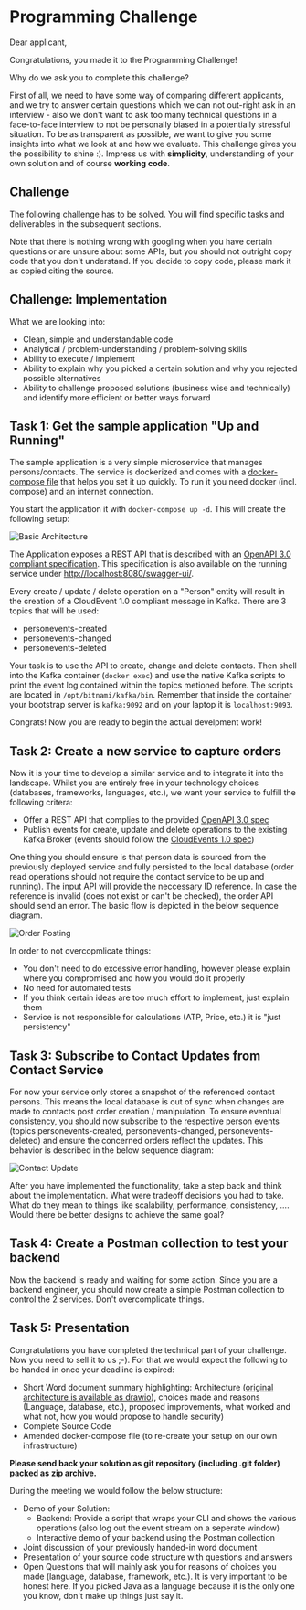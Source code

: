 # Programming Challenge

Dear applicant,

Congratulations, you made it to the Programming Challenge!

Why do we ask you to complete this challenge?

First of all, we need to have some way of comparing different applicants, and we try to answer certain questions which we can not out-right ask in an interview - also we don't want to ask too many technical questions in a face-to-face interview to not be personally biased in a potentially stressful situation. To be as transparent as possible, we want to give you some insights into what we look at and how we evaluate. This challenge gives you the possibility to shine :). Impress us with **simplicity**, understanding of your own solution and of course **working code**.

## Challenge

The following challenge has to be solved. You will find specific tasks and deliverables in the subsequent sections.

Note that there is nothing wrong with googling when you have certain questions or are unsure about some APIs, but you should not outright copy code that you don't understand. If you decide to copy code, please mark it as copied citing the source.

## Challenge: Implementation

What we are looking into:

- Clean, simple and understandable code 
- Analytical / problem-understanding / problem-solving skills
- Ability to execute / implement 
- Ability to explain why you picked a certain solution and why you rejected possible alternatives
- Ability to challenge proposed solutions (business wise and technically) and identify more efficient or better ways forward



## Task 1: Get the sample application "Up and Running"

The sample application is a very simple microservice that manages persons/contacts. The service is dockerized and comes with a [docker-compose file](docker-compose.yaml) that helps you set it up quickly. To run it you need docker (incl. compose) and an internet connection. 

You start the application it with `docker-compose up -d`. This will create the following setup:

![Basic Architecture](assets/basic-deployment.svg)

The Application exposes a REST API that is described with an [OpenAPI 3.0 compliant specification](assets/contact_service_openapi.yaml). This specification is also available on the running service under [http://localhost:8080/swagger-ui/](http://localhost:8080/swagger-ui/).

Every create / update / delete operation on a "Person" entity will result in the creation of a CloudEvent 1.0 compliant message in Kafka. There are 3 topics that will be used:

* personevents-created
* personevents-changed
* personevents-deleted

Your task is to use the API to create, change and delete contacts. Then shell into the Kafka container (`docker exec`) and use the native Kafka scripts to print the event log contained within the topics metioned before. The scripts are located in `/opt/bitnami/kafka/bin`. Remember that inside the container your bootstrap server is `kafka:9092` and on your laptop it is `localhost:9093`.

Congrats! Now you are ready to begin the actual develpment work!


## Task 2: Create a new service to capture orders

Now it is your time to develop a similar service and to integrate it into the landscape. Whilst you are entirely free in your technology choices (databases, frameworks, languages, etc.), we want your service to fulfill the following critera:

* Offer a REST API that complies to the provided [OpenAPI 3.0 spec](assets/order_service_openapi.yaml)
* Publish events for create, update and delete operations to the existing Kafka Broker (events should follow the [CloudEvents 1.0 spec](https://github.com/cloudevents/spec/blob/v1.0.1/json-format.md))

One thing you should ensure is that person data is sourced from the previously deployed service and fully persisted to the local database (order read operations should not require the contact service to be up and running). The input API will provide the neccessary ID reference. In case the reference is invalid (does not exist or can't be checked), the order API should send an error. The basic flow is depicted in the below sequence diagram.

![Order Posting](assets/order-post.svg)

In order to not overcopmlicate things:
 * You don't need to do excessive error handling, however please explain where you compromised and how you would do it properly
 * No need for automated tests
 * If you think certain ideas are too much effort to implement, just explain them 
 * Service is not responsible for calculations (ATP, Price, etc.) it is "just persistency"


## Task 3: Subscribe to Contact Updates from Contact Service

For now your service only stores a snapshot of the referenced contact persons. This means the local database is out of sync when changes are made to contacts post order creation / manipulation. To ensure eventual consistency, you should now subscribe to the respective person events (topics personevents-created, personevents-changed, personevents-deleted) and ensure the concerned orders reflect the updates. This behavior is described in the below sequence diagram:

![Contact Update](assets/contact-event.svg)

After you have implemented the functionality, take a step back and think about the implementation. What were tradeoff decisions you had to take. What do they mean to things like scalability, performance, consistency, .... Would there be better designs to achieve the same goal?


## Task 4: Create a Postman collection to test your backend

Now the backend is ready and waiting for some action. Since you are a backend engineer, you should now create a simple Postman collection to control the 2 services. Don't overcomplicate things.


## Task 5: Presentation

Congratulations you have completed the technical part of your challenge. Now you need to sell it to us ;-). For that we would expect the following to be handed in once your deadline is expired:

* Short Word document summary highlighting: Architecture ([original architecture is available as drawio](assets/Architecture.drawio)), choices made and reasons (Language, database, etc.), proposed improvements, what worked and what not, how you would propose to handle security)
* Complete Source Code 
* Amended docker-compose file (to re-create your setup on our own infrastructure)

**Please send back your solution as git repository (including .git folder) packed as zip archive.**

During the meeting we would follow the below structure:

* Demo of your Solution:
  * Backend: Provide a script that wraps your CLI and shows the various operations (also log out the event stream on a seperate window)
  * Interactive demo of your backend using the Postman collection
* Joint discussion of your previously handed-in word document
* Presentation of your source code structure with questions and answers
* Open Questions that will mainly ask you for reasons of choices you made (language, database, framework, etc.). It is very important to be honest here. If you picked Java as a language because it is the only one you know, don't make up things just say it. 
